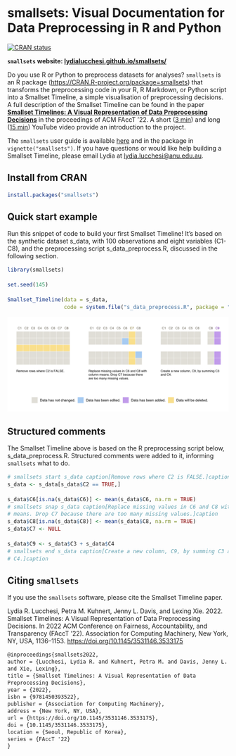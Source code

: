smallsets: Visual Documentation for Data Preprocessing in R and Python
================

<!-- badges: start -->

[![CRAN
status](https://www.r-pkg.org/badges/version/smallsets)](https://CRAN.R-project.org/package=smallsets)
<!-- badges: end -->

**`smallsets` website:
[lydialucchesi.github.io/smallsets/](https://lydialucchesi.github.io/smallsets/)**

Do you use R or Python to preprocess datasets for analyses? `smallsets`
is an R package (<https://CRAN.R-project.org/package=smallsets>) that
transforms the preprocessing code in your R, R Markdown, or Python
script into a Smallset Timeline, a simple visualisation of preprocessing
decisions. A full description of the Smallset Timeline can be found in
the paper [**Smallset Timelines: A Visual Representation of Data
Preprocessing
Decisions**](https://dl.acm.org/doi/abs/10.1145/3531146.3533175) in the
proceedings of ACM FAccT ’22. A short ([3
min](https://www.youtube.com/watch?v=_fpn02h3IUo)) and long ([15
min](https://www.youtube.com/watch?v=I_ksOv6rj1Y)) YouTube video provide
an introduction to the project.

The `smallsets` user guide is available
[here](https://lydialucchesi.github.io/smallsets/articles/smallsets.html)
and in the package in `vignette("smallsets")`. If you have questions or
would like help building a Smallset Timeline, please email Lydia at
<lydia.lucchesi@anu.edu.au>.

## Install from CRAN

``` r
install.packages("smallsets")
```

## Quick start example

Run this snippet of code to build your first Smallset Timeline! It’s
based on the synthetic dataset s_data, with 100 observations and eight
variables (C1-C8), and the preprocessing script s_data_preprocess.R,
discussed in the following section.

``` r
library(smallsets)

set.seed(145)

Smallset_Timeline(data = s_data,
                  code = system.file("s_data_preprocess.R", package = "smallsets"))
```

![](man/figures/quick-start-example-1.png)

## Structured comments

The Smallset Timeline above is based on the R preprocessing script
below, s_data_preprocess.R. Structured comments were added to it,
informing `smallsets` what to do.

``` r
# smallsets start s_data caption[Remove rows where C2 is FALSE.]caption
s_data <- s_data[s_data$C2 == TRUE,]

s_data$C6[is.na(s_data$C6)] <- mean(s_data$C6, na.rm = TRUE)
# smallsets snap s_data caption[Replace missing values in C6 and C8 with column
# means. Drop C7 because there are too many missing values.]caption
s_data$C8[is.na(s_data$C8)] <- mean(s_data$C8, na.rm = TRUE)
s_data$C7 <- NULL

s_data$C9 <- s_data$C3 + s_data$C4
# smallsets end s_data caption[Create a new column, C9, by summing C3 and
# C4.]caption
```

## Citing `smallsets`

If you use the `smallsets` software, please cite the Smallset Timeline
paper.

Lydia R. Lucchesi, Petra M. Kuhnert, Jenny L. Davis, and Lexing Xie.
2022. Smallset Timelines: A Visual Representation of Data Preprocessing
Decisions. In 2022 ACM Conference on Fairness, Accountability, and
Transparency (FAccT ’22). Association for Computing Machinery, New York,
NY, USA, 1136–1153. <https://doi.org/10.1145/3531146.3533175>

    @inproceedings{smallsets2022, 
    author = {Lucchesi, Lydia R. and Kuhnert, Petra M. and Davis, Jenny L. and Xie, Lexing}, 
    title = {Smallset Timelines: A Visual Representation of Data Preprocessing Decisions}, 
    year = {2022}, 
    isbn = {9781450393522}, 
    publisher = {Association for Computing Machinery}, 
    address = {New York, NY, USA}, 
    url = {https://doi.org/10.1145/3531146.3533175}, 
    doi = {10.1145/3531146.3533175}, 
    location = {Seoul, Republic of Korea}, 
    series = {FAccT '22}
    }
